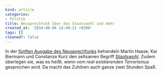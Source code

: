 ```yaml
---
kind: article
categories:
- Politik
title: Neusprechfunk über das Staatswohl und mehr
created_at: '2014-08-06 14:40:11 +0200'
tags: []
cleaned?: false
---
```


In der [fünften Ausgabe des
Neusprechfunks](http://neusprech.org/die-neusprechfunker/) behandeln
Martin Haase, Kai Biermann und Constanze Kurz den seltsamen Begriff
[*Staatswohl*](http://plasisent.org/die-wut-vermehrung/ "Die Wut Vermehrung").
Zudem überlegen sie, was es heißt, wenn vom *real existierenden
Terrorismus* gesprochen wird. Da macht das Zuhören auch ganze zwei
Stunden Spaß.
